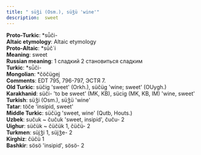 ```yaml
---
title: " süǯi (Osm.), süǯü 'wine'"
description:  sweet
---
```


<strong>Proto-Turkic</strong>:  *sǖči-<br>
<strong>Altaic etymology</strong>:  Altaic etymology<br>
<strong> Proto-Altaic</strong>:  *sūč`i<br>
<strong>Meaning</strong>:  sweet<br>
<strong>Russian meaning</strong>:  1 сладкий 2 становиться сладким<br>
<strong>Turkic</strong>:  *sǖči-<br>
<strong>Mongolian</strong>:  *čöčügej<br>
<strong>Comments</strong>:  EDT 795, 796-797, ЭСТЯ 7.<br>
<strong>Old Turkic</strong>:  süčig 'sweet' (Orkh.), süčüg 'wine; sweet' (OUygh.)<br>
<strong>Karakhanid</strong>:  süči- 'to be sweet' (MK, KB), sücig (MK, KB, IM) 'wine, sweet'<br>
<strong>Turkish</strong>:  süǯi (Osm.), süǯü 'wine'<br>
<strong>Tatar</strong>:  töče 'insipid, sweet'<br>
<strong>Middle Turkic</strong>:  süčüg 'sweet, wine' (Qutb, Houts.)<br>
<strong>Uzbek</strong>:  sučuk ~ čučuk 'sweet, insipid', čuču- 2<br>
<strong>Uighur</strong>:  süčük ~ čüčük 1, čüčü- 2<br>
<strong>Turkmen</strong>:  süjǯi 1, süjǯe- 2<br>
<strong>Kirghiz</strong>:  čüčü 1<br>
<strong>Bashkir</strong>:  sösö 'insipid', sösö- 2<br>


